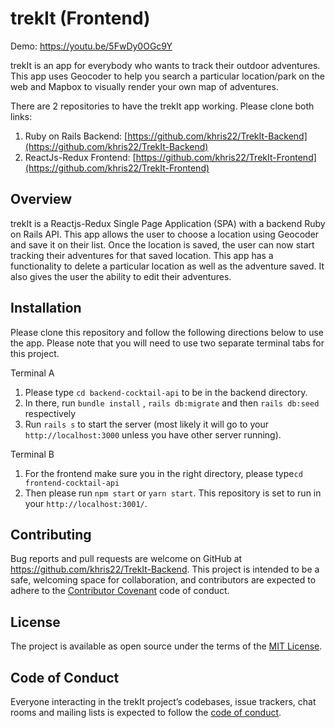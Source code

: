 # trekIt (Frontend)

Demo: https://youtu.be/5FwDy0OGc9Y

trekIt is an app for everybody who wants to track their outdoor adventures. This app uses Geocoder to help you search a particular location/park on the web and Mapbox to visually render your own map of adventures.

There are 2 repositories to have the trekIt app working. Please clone both links:

1. Ruby on Rails Backend: [https://github.com/khris22/TrekIt-Backend](https://github.com/khris22/TrekIt-Backend)
2. ReactJs-Redux Frontend: [https://github.com/khris22/TrekIt-Frontend](https://github.com/khris22/TrekIt-Frontend)

## Overview

trekIt is a Reactjs-Redux Single Page Application (SPA) with a backend Ruby on Rails API. This app allows the user to choose a location using Geocoder and save it on their list. Once the location is saved, the user can now start tracking their adventures for that saved location. This app has a functionality to delete a particular location as well as the adventure saved. It also gives the user the ability to edit their adventures.

## Installation

Please clone this repository and follow the following directions below to use the app. Please note that you will need to use two separate terminal tabs for this project.

Terminal A

1. Please type `cd backend-cocktail-api` to be in the backend directory.
2. In there, run `bundle install` , `rails db:migrate` and then `rails db:seed` respectively
3. Run `rails s` to start the server (most likely it will go to your `http://localhost:3000` unless you have other server running).

Terminal B

1. For the frontend make sure you in the right directory, please type`cd frontend-cocktail-api`
2. Then please run `npm start` or `yarn start`. This repository is set to run in your `http://localhost:3001/`.

## Contributing

Bug reports and pull requests are welcome on GitHub at https://github.com/khris22/TrekIt-Backend. This project is intended to be a safe, welcoming space for collaboration, and contributors are expected to adhere to the [Contributor Covenant](http://contributor-covenant.org) code of conduct.

## License

The project is available as open source under the terms of the [MIT License](https://github.com/khris22/TrekIt-Backend/blob/master/LICENSE).

## Code of Conduct

Everyone interacting in the trekIt project’s codebases, issue trackers, chat rooms and mailing lists is expected to follow the [code of conduct](https://github.com/khris22/TrekIt-Backend/blob/master/CODE_OF_CONDUCT.md).
